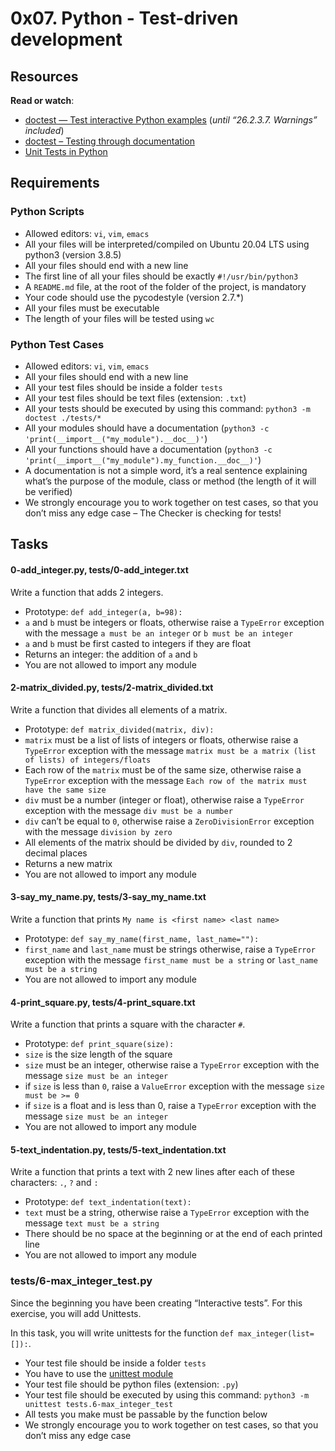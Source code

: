 # 0x07. Python - Test-driven development



## Resources

**Read or watch**:

-   [doctest — Test interactive Python examples](https://intranet.hbtn.io/rltoken/alaT1C9CeCbkRKh-yjMRww "doctest — Test interactive Python examples")  (_until “26.2.3.7. Warnings” included_)
-   [doctest – Testing through documentation](https://intranet.hbtn.io/rltoken/cpEYbv_Z55QrSVRiuG5tUw "doctest – Testing through documentation")
-   [Unit Tests in Python](https://intranet.hbtn.io/rltoken/CELicn3K8hODQsWZak_h0g "Unit Tests in Python")

## Requirements

### Python Scripts

-   Allowed editors:  `vi`,  `vim`,  `emacs`
-   All your files will be interpreted/compiled on Ubuntu 20.04 LTS using python3 (version 3.8.5)
-   All your files should end with a new line
-   The first line of all your files should be exactly  `#!/usr/bin/python3`
-   A  `README.md`  file, at the root of the folder of the project, is mandatory
-   Your code should use the pycodestyle (version 2.7.*)
-   All your files must be executable
-   The length of your files will be tested using  `wc`

### Python Test Cases

-   Allowed editors:  `vi`,  `vim`,  `emacs`
-   All your files should end with a new line
-   All your test files should be inside a folder  `tests`
-   All your test files should be text files (extension:  `.txt`)
-   All your tests should be executed by using this command:  `python3 -m doctest ./tests/*`
-   All your modules should have a documentation (`python3 -c 'print(__import__("my_module").__doc__)'`)
-   All your functions should have a documentation (`python3 -c 'print(__import__("my_module").my_function.__doc__)'`)
-   A documentation is not a simple word, it’s a real sentence explaining what’s the purpose of the module, class or method (the length of it will be verified)
-   We strongly encourage you to work together on test cases, so that you don’t miss any edge case – The Checker is checking for tests!

## Tasks

#### 0-add_integer.py, tests/0-add_integer.txt
Write a function that adds 2 integers.

-   Prototype:  `def add_integer(a, b=98):`
-   `a`  and  `b`  must be integers or floats, otherwise raise a  `TypeError`  exception with the message  `a must be an integer`  or  `b must be an integer`
-   `a`  and  `b`  must be first casted to integers if they are float
-   Returns an integer: the addition of  `a`  and  `b`
-   You are not allowed to import any module




#### 2-matrix_divided.py, tests/2-matrix_divided.txt

Write a function that divides all elements of a matrix.

-   Prototype:  `def matrix_divided(matrix, div):`
-   `matrix`  must be a list of lists of integers or floats, otherwise raise a  `TypeError`  exception with the message  `matrix must be a matrix (list of lists) of integers/floats`
-   Each row of the  `matrix`  must be of the same size, otherwise raise a  `TypeError`  exception with the message  `Each row of the matrix must have the same size`
-   `div`  must be a number (integer or float), otherwise raise a  `TypeError`  exception with the message  `div must be a number`
-   `div`  can’t be equal to  `0`, otherwise raise a  `ZeroDivisionError`  exception with the message  `division by zero`
-   All elements of the matrix should be divided by  `div`, rounded to 2 decimal places
-   Returns a new matrix
-   You are not allowed to import any module

#### 3-say_my_name.py, tests/3-say_my_name.txt
Write a function that prints  `My name is <first name> <last name>`

-   Prototype:  `def say_my_name(first_name, last_name=""):`
-   `first_name`  and  `last_name`  must be strings otherwise, raise a  `TypeError`  exception with the message  `first_name must be a string`  or  `last_name must be a string`
-   You are not allowed to import any module

#### 4-print_square.py, tests/4-print_square.txt

Write a function that prints a square with the character  `#`.

-   Prototype:  `def print_square(size):`
-   `size`  is the size length of the square
-   `size`  must be an integer, otherwise raise a  `TypeError`  exception with the message  `size must be an integer`
-   if  `size`  is less than  `0`, raise a  `ValueError`  exception with the message  `size must be >= 0`
-   if  `size`  is a float and is less than 0, raise a  `TypeError`  exception with the message  `size must be an integer`
-   You are not allowed to import any module

#### 5-text_indentation.py, tests/5-text_indentation.txt

Write a function that prints a text with 2 new lines after each of these characters:  `.`,  `?`  and  `:`

-   Prototype:  `def text_indentation(text):`
-   `text`  must be a string, otherwise raise a  `TypeError`  exception with the message  `text must be a string`
-   There should be no space at the beginning or at the end of each printed line
-   You are not allowed to import any module

### tests/6-max_integer_test.py
Since the beginning you have been creating “Interactive tests”. For this exercise, you will add Unittests.

In this task, you will write unittests for the function  `def max_integer(list=[]):`.

-   Your test file should be inside a folder  `tests`
-   You have to use the  [unittest module](https://intranet.hbtn.io/rltoken/qMqF1bBJXSAIjg8tugitHQ "unittest module")
-   Your test file should be python files (extension:  `.py`)
-   Your test file should be executed by using this command:  `python3 -m unittest tests.6-max_integer_test`
-   All tests you make must be passable by the function below
-   We strongly encourage you to work together on test cases, so that you don’t miss any edge case
